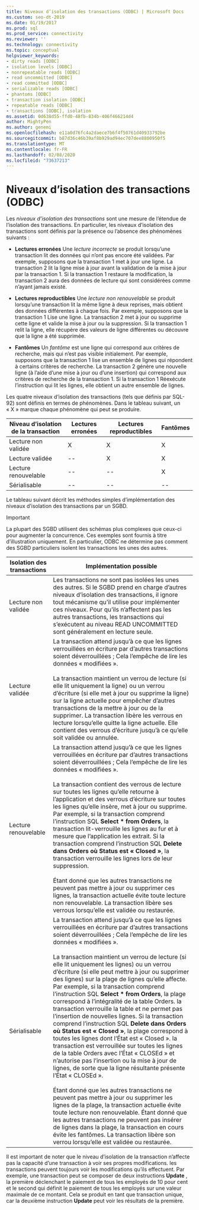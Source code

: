 ```yaml
---
title: Niveaux d’isolation des transactions (ODBC) | Microsoft Docs
ms.custom: seo-dt-2019
ms.date: 01/19/2017
ms.prod: sql
ms.prod_service: connectivity
ms.reviewer: ''
ms.technology: connectivity
ms.topic: conceptual
helpviewer_keywords:
- dirty reads [ODBC]
- isolation levels [ODBC]
- nonrepeatable reads [ODBC]
- read uncommitted [ODBC]
- read committed [ODBC]
- serializable reads [ODBC]
- phantoms [ODBC]
- transaction isolation [ODBC]
- repeatable reads [ODBC]
- transactions [ODBC], isolation
ms.assetid: 0d638d55-ffd0-48fb-834b-406f466214d4
author: MightyPen
ms.author: genemi
ms.openlocfilehash: e11a0d76fc4a2daece7b6f4f50761d40933792be
ms.sourcegitcommit: b87d36c46b39af8b929ad94ec707dee8800950f5
ms.translationtype: MT
ms.contentlocale: fr-FR
ms.lasthandoff: 02/08/2020
ms.locfileid: "73637213"
---
```

# <a name="transaction-isolation-levels-odbc"></a>Niveaux d’isolation des transactions (ODBC)
Les *niveaux d’isolation des transactions* sont une mesure de l’étendue de l’isolation des transactions. En particulier, les niveaux d’isolation des transactions sont définis par la présence ou l’absence des phénomènes suivants :  
  
-   **Lectures erronées** Une *lecture incorrecte* se produit lorsqu’une transaction lit des données qui n’ont pas encore été validées. Par exemple, supposons que la transaction 1 met à jour une ligne. La transaction 2 lit la ligne mise à jour avant la validation de la mise à jour par la transaction 1. Si la transaction 1 restaure la modification, la transaction 2 aura des données de lecture qui sont considérées comme n’ayant jamais existé.  
  
-   **Lectures reproductibles** Une *lecture non renouvelable* se produit lorsqu’une transaction lit la même ligne à deux reprises, mais obtient des données différentes à chaque fois. Par exemple, supposons que la transaction 1 Lise une ligne. La transaction 2 met à jour ou supprime cette ligne et valide la mise à jour ou la suppression. Si la transaction 1 relit la ligne, elle récupère des valeurs de ligne différentes ou découvre que la ligne a été supprimée.  
  
-   **Fantômes** Un *fantôme* est une ligne qui correspond aux critères de recherche, mais qui n’est pas visible initialement. Par exemple, supposons que la transaction 1 lise un ensemble de lignes qui répondent à certains critères de recherche. La transaction 2 génère une nouvelle ligne (à l’aide d’une mise à jour ou d’une insertion) qui correspond aux critères de recherche de la transaction 1. Si la transaction 1 Réexécute l’instruction qui lit les lignes, elle obtient un autre ensemble de lignes.  
  
 Les quatre niveaux d’isolation des transactions (tels que définis par SQL-92) sont définis en termes de phénomènes. Dans le tableau suivant, un « X » marque chaque phénomène qui peut se produire.  
  
|Niveau d’isolation de la transaction|Lectures erronées|Lectures reproductibles|Fantômes|  
|---------------------------------|-----------------|-------------------------|--------------|  
|Lecture non validée|X|X|X|  
|Lecture validée|--|X|X|  
|Lecture renouvelable|--|--|X|  
|Sérialisable|--|--|--|  
  
 Le tableau suivant décrit les méthodes simples d’implémentation des niveaux d’isolation des transactions par un SGBD.  
  
> [!IMPORTANT]  
>  La plupart des SGBD utilisent des schémas plus complexes que ceux-ci pour augmenter la concurrence. Ces exemples sont fournis à titre d’illustration uniquement. En particulier, ODBC ne détermine pas comment des SGBD particuliers isolent les transactions les unes des autres.  
  
|Isolation des transactions|Implémentation possible|  
|---------------------------|-----------------------------|  
|Lecture non validée|Les transactions ne sont pas isolées les unes des autres. Si le SGBD prend en charge d’autres niveaux d’isolation des transactions, il ignore tout mécanisme qu’il utilise pour implémenter ces niveaux. Pour qu’ils n’affectent pas les autres transactions, les transactions qui s’exécutent au niveau READ UNCOMMITTED sont généralement en lecture seule.|  
|Lecture validée|La transaction attend jusqu’à ce que les lignes verrouillées en écriture par d’autres transactions soient déverrouillées ; Cela l’empêche de lire les données « modifiées ».<br /><br /> La transaction maintient un verrou de lecture (si elle lit uniquement la ligne) ou un verrou d’écriture (si elle met à jour ou supprime la ligne) sur la ligne actuelle pour empêcher d’autres transactions de la mettre à jour ou de la supprimer. La transaction libère les verrous en lecture lorsqu’elle quitte la ligne actuelle. Elle contient des verrous d’écriture jusqu’à ce qu’elle soit validée ou annulée.|  
|Lecture renouvelable|La transaction attend jusqu’à ce que les lignes verrouillées en écriture par d’autres transactions soient déverrouillées ; Cela l’empêche de lire les données « modifiées ».<br /><br /> La transaction contient des verrous de lecture sur toutes les lignes qu’elle retourne à l’application et des verrous d’écriture sur toutes les lignes qu’elle insère, met à jour ou supprime. Par exemple, si la transaction comprend l’instruction SQL **Select \* from Orders**, la transaction lit-verrouille les lignes au fur et à mesure que l’application les extrait. Si la transaction comprend l’instruction SQL **Delete dans Orders où Status est « Closed »**, la transaction verrouille les lignes lors de leur suppression.<br /><br /> Étant donné que les autres transactions ne peuvent pas mettre à jour ou supprimer ces lignes, la transaction actuelle évite toute lecture non renouvelable. La transaction libère ses verrous lorsqu’elle est validée ou restaurée.|  
|Sérialisable|La transaction attend jusqu’à ce que les lignes verrouillées en écriture par d’autres transactions soient déverrouillées ; Cela l’empêche de lire les données « modifiées ».<br /><br /> La transaction maintient un verrou de lecture (si elle lit uniquement les lignes) ou un verrou d’écriture (si elle peut mettre à jour ou supprimer des lignes) sur la plage de lignes qu’elle affecte. Par exemple, si la transaction comprend l’instruction SQL **Select \* from Orders**, la plage correspond à l’intégralité de la table Orders. la transaction verrouille la table et ne permet pas l’insertion de nouvelles lignes. Si la transaction comprend l’instruction SQL **Delete dans Orders où Status est « Closed »**, la plage correspond à toutes les lignes dont l’État est « Closed ». la transaction est verrouillée sur toutes les lignes de la table Orders avec l’État « CLOSEd » et n’autorise pas l’insertion ou la mise à jour de lignes, de sorte que la ligne résultante présente l’État « CLOSEd ».<br /><br /> Étant donné que les autres transactions ne peuvent pas mettre à jour ou supprimer les lignes de la plage, la transaction actuelle évite toute lecture non renouvelable. Étant donné que les autres transactions ne peuvent pas insérer de lignes dans la plage, la transaction en cours évite les fantômes. La transaction libère son verrou lorsqu’elle est validée ou restaurée.|  
  
 Il est important de noter que le niveau d’isolation de la transaction n’affecte pas la capacité d’une transaction à voir ses propres modifications. les transactions peuvent toujours voir les modifications qu’ils effectuent. Par exemple, une transaction peut se composer de deux instructions **Update** , la première déclenchant le paiement de tous les employés de 10 pour cent et le second qui définit le paiement de tous les employés sur une valeur maximale de ce montant. Cela se produit en tant que transaction unique, car la deuxième instruction **Update** peut voir les résultats de la première.

